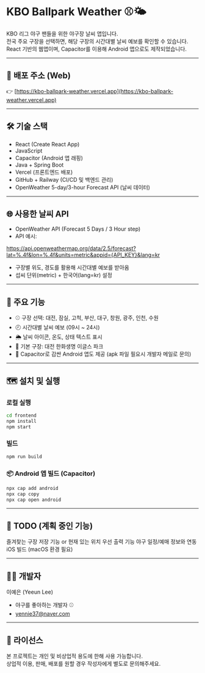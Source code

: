 # KBO Ballpark Weather ⚾🌤️

KBO 리그 야구 팬들을 위한 야구장 날씨 앱입니다.  
전국 주요 구장을 선택하면, 해당 구장의 시간대별 날씨 예보를 확인할 수 있습니다.  
React 기반의 웹앱이며, Capacitor를 이용해 Android 앱으로도 제작되었습니다.

---

## 📱 배포 주소 (Web)

👉 [https://kbo-ballpark-weather.vercel.app](https://kbo-ballpark-weather.vercel.app)

---

## 🛠 기술 스택

- React (Create React App)
- JavaScript
- Capacitor (Android 앱 래핑)
- Java + Spring Boot
- Vercel (프론트엔드 배포)
- GitHub + Railway (CI/CD 및 백엔드 관리)
- OpenWeather 5-day/3-hour Forecast API (날씨 데이터)

---

## 🌐 사용한 날씨 API

- OpenWeather API (Forecast 5 Days / 3 Hour step)
- API 예시:

https://api.openweathermap.org/data/2.5/forecast?lat=%.4f&lon=%.4f&units=metric&appid={API_KEY}&lang=kr

- 구장별 위도, 경도를 활용해 시간대별 예보를 받아옴
- 섭씨 단위(metric) + 한국어(lang=kr) 설정

---

## 🧩 주요 기능

- ⚾ 구장 선택: 대전, 잠실, 고척, 부산, 대구, 창원, 광주, 인천, 수원
- 🕗 시간대별 날씨 예보 (09시 ~ 24시)
- 🌦️ 날씨 아이콘, 온도, 상태 텍스트 표시
- 🧭 기본 구장: 대전 한화생명 이글스 파크
- 📲 Capacitor로 감싼 Android 앱도 제공 (apk 파일 필요시 개발자 메일로 문의)

---

## 🗺️ 설치 및 실행

### 로컬 실행

```bash
cd frontend
npm install
npm start
```

### 빌드
```bash
npm run build
```

### 📦 Android 앱 빌드 (Capacitor)
```bash
npx cap add android
npx cap copy
npx cap open android
```

---
## 📌 TODO (계획 중인 기능)
 즐겨찾는 구장 저장 기능 or 현재 있는 위치 우선 출력 기능
 야구 일정/예매 정보와 연동
 iOS 빌드 (macOS 환경 필요)

---

## 👩‍💻 개발자
이예은 (Yeeun Lee)
- 야구를 좋아하는 개발자 ⚾
- yennie37@naver.com

---

## 📝 라이선스
본 프로젝트는 개인 및 비상업적 용도에 한해 사용 가능합니다.  
상업적 이용, 판매, 배포를 원할 경우 작성자에게 별도로 문의해주세요.
